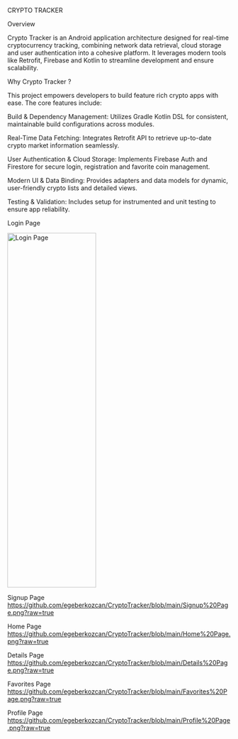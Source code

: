 CRYPTO TRACKER

Overview

Crypto Tracker is an Android application architecture designed for real-time cryptocurrency tracking, combining network data retrieval, cloud storage and user authentication into a cohesive platform. It leverages modern tools like Retrofit, Firebase and Kotlin to streamline development and ensure scalability.

Why Crypto Tracker ?

This project empowers developers to build feature rich crypto apps with ease. The core features include:

  Build & Dependency Management: Utilizes Gradle Kotlin DSL for consistent, maintainable build configurations across modules.

  Real-Time Data Fetching: Integrates Retrofit API to retrieve up-to-date crypto market information seamlessly.

  User Authentication & Cloud Storage: Implements Firebase Auth and Firestore for secure login, registration and favorite coin management.

  Modern UI & Data Binding: Provides adapters and data models for dynamic, user-friendly crypto lists and detailed views.

  Testing & Validation: Includes setup for instrumented and unit testing to ensure app reliability.

  Login Page
  
  <img width="200" height="800" alt="Login Page" src="https://github.com/user-attachments/assets/74b3ee76-924a-4b66-acfe-eb20331e48e3" />


  Signup Page
  https://github.com/egeberkozcan/CryptoTracker/blob/main/Signup%20Page.png?raw=true
  
  Home Page
  https://github.com/egeberkozcan/CryptoTracker/blob/main/Home%20Page.png?raw=true

  Details Page
  https://github.com/egeberkozcan/CryptoTracker/blob/main/Details%20Page.png?raw=true

  Favorites Page
  https://github.com/egeberkozcan/CryptoTracker/blob/main/Favorites%20Page.png?raw=true

  Profile Page
  https://github.com/egeberkozcan/CryptoTracker/blob/main/Profile%20Page.png?raw=true
  
 

  
